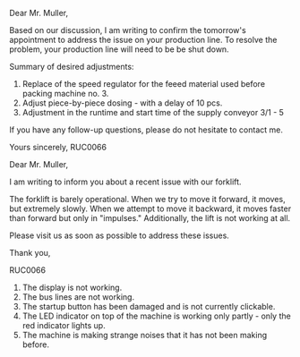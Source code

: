 Dear Mr. Muller,

Based on our discussion, I am writing to confirm the tomorrow's appointment to address the issue on your production line. To resolve the problem, your production line will need to be be shut down.

Summary of desired adjustments:
1. Replace of the speed regulator for the feeed material used before packing machine no. 3.
2. Adjust piece-by-piece dosing - with a delay of 10 pcs.
3. Adjustment in the runtime and start time of the supply conveyor 3/1 - 5

If you have any follow-up questions, please do not hesitate to contact me.

Yours sincerely,
RUC0066


<!-- ------------------------------------- -->
Dear Mr. Muller,

I am writing to inform you about a recent issue with our forklift.

The forklift is barely operational. When we try to move it forward, it moves, but extremely slowly.
When we attempt to move it backward, it moves faster than forward but only in "impulses." Additionally, the lift is not working at all.

Please visit us as soon as possible to address these issues.

Thank you,

RUC0066

<!-- ------------------------------------- -->


1) The display is not working.
2) The bus lines are not working.
3) The startup button has been damaged and is not currently clickable.
4) The LED indicator on top of the machine is working only partly - only the red indicator lights up.
5) The machine is making strange noises that it has not been making before.